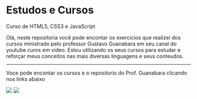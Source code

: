 # <h1>Estudos e Cursos</h1>
Curso de HTML5, CSS3 e JavaScript

Olá, neste repositoria você pode encontar os exercicios que realizei dos cursos ministrado pelo professor Gustavo Guanabara em seu canal do youtube curos em video.
Estou utilizando os seus cursos para estudar e reforçar meus conceitos nas mais diversas linguagens e seus conteudos.
<div>
  <hr>
  <p>Voce pode encontar os cursos e o repositorio do Prof. Guanabara clicando nos links abaixo</p>
  <a href = "https://www.youtube.com/@CursoemVideo" target="_blank"><img src="https://img.shields.io/badge/-Youtube-%23E4405F?style=for-the-badge&logo=youtube&logoColor=white" target="_blank"></a>
  <a href = "https://github.com/gustavoguanabara" target="_blank"><img src="https://img.shields.io/badge/-github-%23333?style=for-the-badge&logo=github&logoColor=white" target="_blank"></a>
</div>
